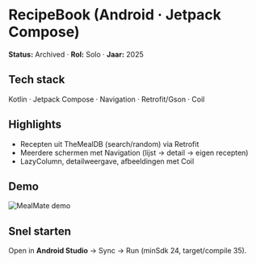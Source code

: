 # RecipeBook (Android · Jetpack Compose)
**Status:** Archived · **Rol:** Solo · **Jaar:** 2025

## Tech stack
Kotlin · Jetpack Compose · Navigation · Retrofit/Gson · Coil

## Highlights
- Recepten uit TheMealDB (search/random) via Retrofit
- Meerdere schermen met Navigation (lijst → detail → eigen recepten)
- LazyColumn, detailweergave, afbeeldingen met Coil

## Demo
![MealMate demo](docs/MealMate-demo-1p3s.gif)

## Snel starten
Open in **Android Studio** → Sync → Run (minSdk 24, target/compile 35).

